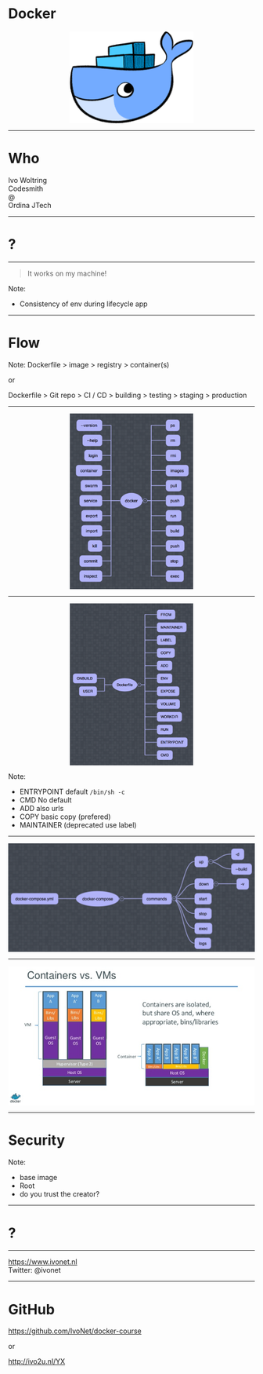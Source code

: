 <!-- .slide: data-background="orange" -->
# Docker

<img src="docker.png" style="width:50%;height:50%;display: block;margin: 0 auto;"/>

---
# Who

Ivo Woltring  
Codesmith   
@  
Ordina JTech    

---

# ?

---

> It works on my machine!

Note:
- Consistency of env during lifecycle app

---
# Flow

Note:
Dockerfile > image > registry > container(s)

or

Dockerfile > Git repo > CI / CD > building > testing > staging > production

---

<img src="commands.png" style="width:50%;height:50%;display: block;margin: 0 auto;"/>

---

<img src="dockerfile.png" style="width:50%;height:50%;display: block;margin: 0 auto;"/>

Note:
- ENTRYPOINT default `/bin/sh -c`
- CMD No default
- ADD also urls
- COPY basic copy (prefered)
- MAINTAINER (deprecated use label)

---

<img src="docker-compose.png" style="width:100%;height:100%;display: block;margin: 0 auto;"/>

---

<img src="versus.png" style="width:100%;height:100%;display: block;margin: 0 auto;"/>

---

# Security

Note:
- base image
- Root
- do you trust the creator?

---
# ?
--- 
<!-- .slide: data-background="orange" -->

https://www.ivonet.nl   
Twitter: @ivonet  

---
# GitHub

https://github.com/IvoNet/docker-course

or

http://ivo2u.nl/YX
